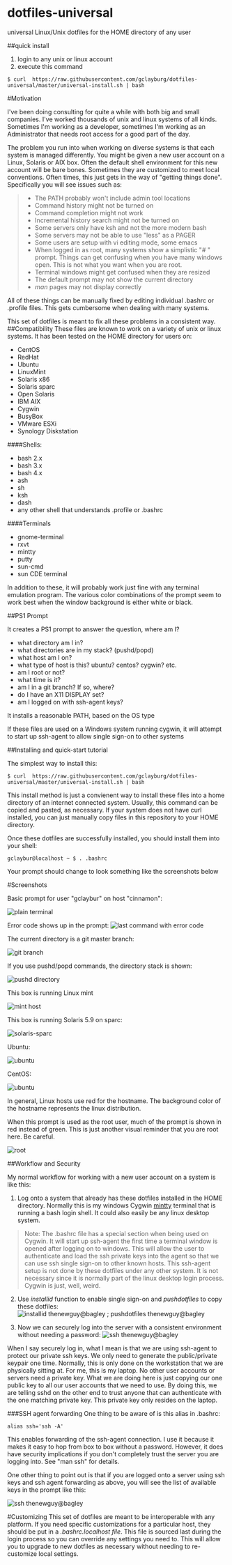 dotfiles-universal
==================

universal Linux/Unix dotfiles for the HOME directory of any user

##quick install
1. login to any unix or linux account
2. execute this command

```
$ curl  https://raw.githubusercontent.com/gclayburg/dotfiles-universal/master/universal-install.sh | bash
```

#Motivation

I've been doing consulting for quite a while with both big and small companies.  I've worked thousands of unix and linux systems of all kinds.  Sometimes I'm working as a developer, sometimes I'm working as an Administrator that needs root access for a good part of the day.  

The problem you run into when working on diverse systems is that each system is managed differently.  You might be given a new user account on a Linux, Solaris or AIX box.  Often the default shell environment for this new account will be bare bones.   Sometimes they are customized to meet local conventions.  Often times, this just gets in the way of "getting things done".  Specifically you will see issues such as:

>- The PATH probably won't include admin tool locations
>- Command history might not be turned on
>- Command completion might not work
>- Incremental history search might not be turned on
>- Some servers only have ksh and not the more modern bash
>- Some servers may not be able to use "less" as a PAGER
>- Some users are setup with vi editing mode, some emacs
>- When logged in as root, many systems show a simplistic "# " prompt.  Things can get confusing when you have many windows open.  This is not what you want when you are root.
>- Terminal windows might get confused when they are resized
>- The default prompt may not show the current directory
>- *man* pages may not display correctly

All of these things can be manually fixed by editing individual .bashrc or .profile files.  This gets cumbersome when dealing with many systems.  

This set of dotfiles is meant to fix all these problems in a consistent way.  
##Compatibility
These files are known to work on a variety of unix or linux systems.  It has been tested on the HOME directory for users on:

* CentOS
* RedHat
* Ubuntu
* LinuxMint
* Solaris x86
* Solaris sparc
* Open Solaris
* IBM AIX
* Cygwin
* BusyBox
* VMware ESXi
* Synology Diskstation

####Shells:
* bash 2.x
* bash 3.x
* bash 4.x
* ash
* sh
* ksh
* dash
* any other shell that understands .profile or .bashrc

####Terminals
* gnome-terminal
* rxvt
* mintty
* putty
* sun-cmd
* sun CDE terminal

In addition to these, it will probably work just fine with any terminal emulation program.  The various color combinations of the prompt seem to work best when the window background is either white or black.

##PS1 Prompt

It creates a PS1 prompt to answer the question, where am I?

- what directory am I in?
- what directories are in my stack? (pushd/popd)
- what host am I on?
- what type of host is this?  ubuntu? centos? cygwin? etc.
- am I root or not?
- what time is it?
- am I in a git branch? If so, where?
- do I have an X11 DISPLAY set?
- am I logged on with ssh-agent keys?



It installs a reasonable PATH, based on the OS type

If these files are used on a Windows system running cygwin, it will attempt to start up ssh-agent to allow single sign-on to other systems

##Installing and quick-start tutorial

The simplest way to install this:

```shell
$ curl  https://raw.githubusercontent.com/gclayburg/dotfiles-universal/master/universal-install.sh | bash
```

This install method is just a convienent way to install these files into a home directory of an internet connected system.  Usually, this command can be copied and pasted, as necessary.  If your system does not have curl installed, you can just manually copy files in this repository to your HOME directory.

Once these dotfiles are successfully installed, you should install them into your shell:

```
gclaybur@localhost ~ $ . .bashrc
```

Your prompt should change to look something like the screenshots below

#Screenshots

Basic prompt for user "gclaybur" on host "cinnamon":

![plain terminal](https://raw.githubusercontent.com/gclayburg/dotfiles-universal/master/images/screenshot-plain.png)

Error code shows up in the prompt:
![last command with error code](https://raw.githubusercontent.com/gclayburg/dotfiles-universal/master/images/screenshot-errorcode.png)

The current directory is a git master branch:

![git branch](https://raw.githubusercontent.com/gclayburg/dotfiles-universal/master/images/screenshot-gitbranch.png)

If you use pushd/popd commands, the directory stack is shown:

![pushd directory](https://raw.githubusercontent.com/gclayburg/dotfiles-universal/master/images/screenshot-pushd.png)

This box is running Linux mint

![mint host](https://raw.githubusercontent.com/gclayburg/dotfiles-universal/master/images/screenshot-mint-host.png)

This box is running Solaris 5.9 on sparc:

![solaris-sparc](https://raw.githubusercontent.com/gclayburg/dotfiles-universal/master/images/screenshot-solaris.png)

Ubuntu:

![ubuntu](https://raw.githubusercontent.com/gclayburg/dotfiles-universal/master/images/screenshot-ubuntu.png)

CentOS:

![ubuntu](https://raw.githubusercontent.com/gclayburg/dotfiles-universal/master/images/screenshot-centos.png)

In general, Linux hosts use red for the hostname.  The background color of the hostname represents the linux distribution.

When this prompt is used as the root user, much of the prompt is shown in red instead of green.  This is just another visual reminder that you are root here.  Be careful.

![root](https://raw.githubusercontent.com/gclayburg/dotfiles-universal/master/images/screenshot-root.png)



##Workflow and Security

My normal workflow for working with a new user account on a system is like this:

1. Log onto a system that already has these dotfiles installed in the HOME directory.  Normally this is my windows Cygwin [mintty](https://code.google.com/p/mintty/) terminal that is running a bash login shell.  It could also easily be any linux desktop system.
 
> Note: The .bashrc file has a special section when being used on Cygwin.  It will start up ssh-agent the first time a terminal window is opened after logging on to windows.  This will allow the user to authenticate and load the ssh private keys into the agent so that we can use ssh single sign-on to other known hosts.  This ssh-agent setup is not done by these dotfiles under any other system.  It is not necessary since it is normally part of the linux desktop login process.  Cygwin is just, well, weird.

2. Use *installid* function to enable single sign-on and *pushdotfiles* to copy these dotfiles:
![installid thenewguy@bagley  ; pushdotfiles thenewguy@bagley](https://raw.githubusercontent.com/gclayburg/dotfiles-universal/master/images/screenshot-thenewguy.png)

3. Now we can securely log into the server with a consistent environment without needing a password:
![ssh thenewguy@bagley](https://raw.githubusercontent.com/gclayburg/dotfiles-universal/master/images/screenshot-login-thenewguy.png)

When I say securely log in, what I mean is that we are using ssh-agent to protect our private ssh keys.  We only need to generate the public/private keypair one time.  Normally, this is only done on the workstation that we are physically sitting at.  For me, this is my laptop.  No other user accounts or servers need a private key.  What we are doing here is just copying our one public key to all our user accounts that we need to use.  By doing this, we are telling sshd on the other end to trust anyone that can authenticate with the one matching private key.  This private key only resides on the laptop.


###SSH agent forwarding
One thing to be aware of is this alias in .bashrc:

```
alias ssh='ssh -A'
```
This enables forwarding of the ssh-agent connection.  I use it because it makes it easy to hop from box to box without a password.  However, it does have security implications if you don't completely trust the server you are logging into.  See "man ssh" for details.

One other thing to point out is that if you are logged onto a server using ssh keys and ssh agent forwarding as above, you will see the list of available keys in the prompt like this:

![ssh thenewguy@bagley](https://raw.githubusercontent.com/gclayburg/dotfiles-universal/master/images/screenshot-nopassword.png)



#Customizing
This set of dotfiles are meant to be interoperable with any platform.  If you need specific customizations for a particular host, they should be put in a *.bashrc.localhost file*.  This file is sourced last during the login process so you can override any settings you need to.  This will allow you to upgrade to new dotfiles as necessary without needing to re-customize local settings.
